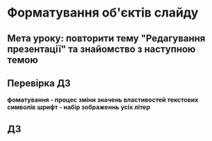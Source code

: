 # Форматування об'єктів слайду

## Мета уроку: повторити тему "Редагування презентації" та знайомство з наступною темою 

## Перевірка ДЗ

**фоматування - процес зміни значень властивостей текстових символів**
**шрифт - набір зображеннь усіх літер**


## ДЗ  


